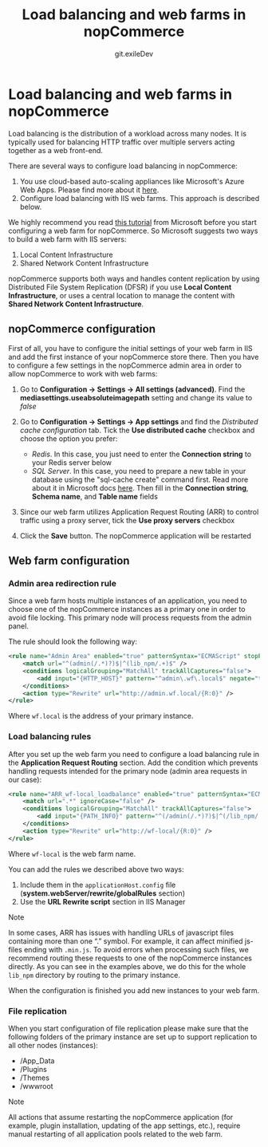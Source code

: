 ﻿---
title: Load balancing and web farms in nopCommerce
uid: en/installation-and-upgrading/installing-nopcommerce/web-farms
author: git.exileDev
contributors: git.mariannk, git.AndreiMaz
---

# Load balancing and web farms in nopCommerce

Load balancing is the distribution of a workload across many nodes. It is typically used for balancing HTTP traffic over multiple servers acting together as a web front-end.

There are several ways to configure load balancing in nopCommerce:

1. You use cloud-based auto-scaling appliances like Microsoft's Azure Web Apps. Please find more about it [here](xref:en/installation-and-upgrading/installing-nopcommerce/installing-on-microsoft-azure).
1. Configure load balancing with IIS web farms. This approach is described below.

We highly recommend you read [this tutorial](https://docs.microsoft.com/en-us/iis/web-hosting/scenario-build-a-web-farm-with-iis-servers/overview-build-a-web-farm-with-iis-servers) from Microsoft before you start configuring a web farm for nopCommerce. So Microsoft suggests two ways to build a web farm with IIS servers:

1. Local Content Infrastructure
1. Shared Network Content Infrastructure

nopCommerce supports both ways and handles content replication by using Distributed File System Replication (DFSR) if you use **Local Content Infrastructure**, or uses a central location to manage the content with **Shared Network Content Infrastructure**.

## nopCommerce configuration

First of all, you have to configure the initial settings of your web farm in IIS and add the first instance of your nopCommerce store there. Then you have to configure a few settings in the nopCommerce admin area in order to allow nopCommerce to work with web farms:

1. Go to **Configuration → Settings → All settings (advanced)**. Find the **mediasettings.useabsoluteimagepath** setting and change its value to *false*

1. Go to **Configuration → Settings → App settings** and find the *Distributed cache configuration* tab. Tick the **Use distributed cache** checkbox and choose the option you prefer:

   - *Redis*. In this case, you just need to enter the **Connection string** to your Redis server below
   - *SQL Server*. In this case, you need to prepare a new table in your database using the "sql-cache create" command first. Read more about it in Microsoft docs [here](https://docs.microsoft.com/en-us/aspnet/core/performance/caching/distributed?view=aspnetcore-5.0#distributed-sql-server-cache). Then fill in the **Connection string**, **Schema name**, and **Table name** fields

1. Since our web farm utilizes Application Request Routing (ARR) to control traffic using a proxy server, tick the **Use proxy servers** checkbox
1. Click the **Save** button. The nopCommerce application will be restarted

## Web farm configuration

### Admin area redirection rule

Since a web farm hosts multiple instances of an application, you need to choose one of the nopCommerce instances as a primary one in order to avoid file locking. This primary node will process requests from the admin panel.

The rule should look the following way:

```xml
<rule name="Admin Area" enabled="true" patternSyntax="ECMAScript" stopProcessing="true">
    <match url="^(admin(/.*)?)$|^(lib_npm/.+)$" />
    <conditions logicalGrouping="MatchAll" trackAllCaptures="false">
        <add input="{HTTP_HOST}" pattern="^admin\.wf\.local$" negate="true" />
    </conditions>
    <action type="Rewrite" url="http://admin.wf.local/{R:0}" />
</rule>
```

Where `wf.local` is the address of your primary instance.

### Load balancing rules

After you set up the web farm you need to configure a load balancing rule in the **Application Request Routing** section. Add the condition which prevents handling requests intended for the primary node (admin area requests in our case):

```xml
<rule name="ARR_wf-local_loadbalance" enabled="true" patternSyntax="ECMAScript" stopProcessing="true">
    <match url=".*" ignoreCase="false" />
    <conditions logicalGrouping="MatchAll" trackAllCaptures="false">
        <add input="{PATH_INFO}" pattern="^(/admin(/.*)?)$|^(/lib_npm/.+)$" negate="true" />
    </conditions>
    <action type="Rewrite" url="http://wf-local/{R:0}" />
</rule>
```

Where `wf-local` is the web farm name.

You can add the rules we described above two ways:

1. Include them in the `applicationHost.config` file (**system.webServer/rewrite/globalRules** section)
1. Use the **URL Rewrite script** section in IIS Manager

> [!NOTE]
>
> In some cases, ARR has issues with handling URLs of javascript files containing more than one “.” symbol. For example, it can affect minified js-files ending with `.min.js`. To avoid errors when processing such files, we recommend routing these requests to one of the nopCommerce instances directly. As you can see in the examples above, we do this for the whole `lib_npm` directory by routing to the primary instance.

When the configuration is finished you add new instances to your web farm.

### File replication

When you start configuration of file replication please make sure that the following folders of the primary instance are set up to support replication to all other nodes (instances):

- /App_Data
- /Plugins
- /Themes
- /wwwroot

> [!NOTE]
>
> All actions that assume restarting the nopCommerce application (for example, plugin installation, updating of the app settings, etc.), require manual restarting of all application pools related to the web farm.
